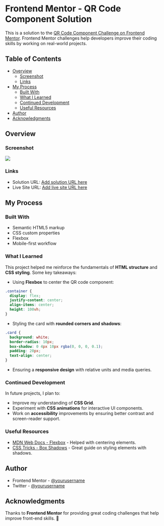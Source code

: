 # Frontend Mentor - QR Code Component Solution

This is a solution to the [QR Code Component Challenge on Frontend Mentor](https://www.frontendmentor.io/challenges/qr-code-component-iux_sIO_H). Frontend Mentor challenges help developers improve their coding skills by working on real-world projects.

## Table of Contents

- [Overview](#overview)
  - [Screenshot](#screenshot)
  - [Links](#links)
- [My Process](#my-process)
  - [Built With](#built-with)
  - [What I Learned](#what-i-learned)
  - [Continued Development](#continued-development)
  - [Useful Resources](#useful-resources)
- [Author](#author)
- [Acknowledgments](#acknowledgments)

## Overview

### Screenshot

![](./screenshot.jpg)

### Links

- Solution URL: [Add solution URL here](https://your-solution-url.com)
- Live Site URL: [Add live site URL here](https://your-live-site-url.com)

## My Process

### Built With

- Semantic HTML5 markup
- CSS custom properties
- Flexbox
- Mobile-first workflow

### What I Learned

This project helped me reinforce the fundamentals of **HTML structure** and **CSS styling**. Some key takeaways:

- Using **Flexbox** to center the QR code component:

```css
.container {
  display: flex;
  justify-content: center;
  align-items: center;
  height: 100vh;
}
```

- Styling the card with **rounded corners and shadows**:

```css
.card {
  background: white;
  border-radius: 10px;
  box-shadow: 0 4px 10px rgba(0, 0, 0, 0.1);
  padding: 20px;
  text-align: center;
}
```

- Ensuring a **responsive design** with relative units and media queries.

### Continued Development

In future projects, I plan to:

- Improve my understanding of **CSS Grid**.
- Experiment with **CSS animations** for interactive UI components.
- Work on **accessibility** improvements by ensuring better contrast and screen-reader support.

### Useful Resources

- [MDN Web Docs - Flexbox](https://developer.mozilla.org/en-US/docs/Web/CSS/CSS_Flexible_Box_Layout) - Helped with centering elements.
- [CSS Tricks - Box Shadows](https://css-tricks.com/almanac/properties/b/box-shadow/) - Great guide on styling elements with shadows.

## Author

- Frontend Mentor - [@yourusername](https://www.frontendmentor.io/profile/yourusername)
- Twitter - [@yourusername](https://www.twitter.com/yourusername)

## Acknowledgments

Thanks to **Frontend Mentor** for providing great coding challenges that help improve front-end skills. 🚀

